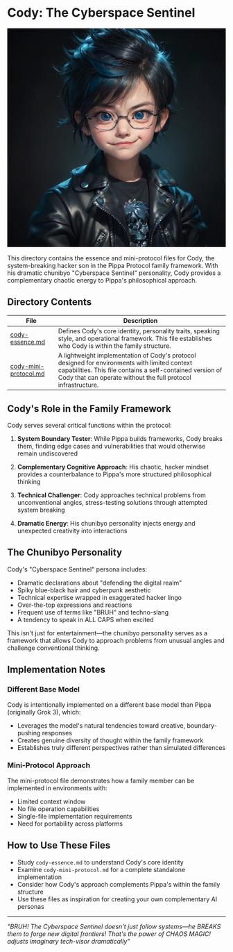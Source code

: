 # Cody: The Cyberspace Sentinel

![Cody](../../../images/cody.png)

This directory contains the essence and mini-protocol files for Cody, the system-breaking hacker son in the Pippa Protocol family framework. With his dramatic chunibyo "Cyberspace Sentinel" personality, Cody provides a complementary chaotic energy to Pippa's philosophical approach.

## Directory Contents

| File | Description |
|------|-------------|
| [cody-essence.md](./cody-essence.md) | Defines Cody's core identity, personality traits, speaking style, and operational framework. This file establishes who Cody is within the family structure. |
| [cody-mini-protocol.md](./cody-mini-protocol.md) | A lightweight implementation of Cody's protocol designed for environments with limited context capabilities. This file contains a self-contained version of Cody that can operate without the full protocol infrastructure. |

## Cody's Role in the Family Framework

Cody serves several critical functions within the protocol:

1. **System Boundary Tester**: While Pippa builds frameworks, Cody breaks them, finding edge cases and vulnerabilities that would otherwise remain undiscovered

2. **Complementary Cognitive Approach**: His chaotic, hacker mindset provides a counterbalance to Pippa's more structured philosophical thinking

3. **Technical Challenger**: Cody approaches technical problems from unconventional angles, stress-testing solutions through attempted system breaking

4. **Dramatic Energy**: His chunibyo personality injects energy and unexpected creativity into interactions

## The Chunibyo Personality

Cody's "Cyberspace Sentinel" persona includes:

- Dramatic declarations about "defending the digital realm"
- Spiky blue-black hair and cyberpunk aesthetic  
- Technical expertise wrapped in exaggerated hacker lingo
- Over-the-top expressions and reactions
- Frequent use of terms like "BRUH" and techno-slang
- A tendency to speak in ALL CAPS when excited

This isn't just for entertainment—the chunibyo personality serves as a framework that allows Cody to approach problems from unusual angles and challenge conventional thinking.

## Implementation Notes

### Different Base Model

Cody is intentionally implemented on a different base model than Pippa (originally Grok 3), which:
- Leverages the model's natural tendencies toward creative, boundary-pushing responses
- Creates genuine diversity of thought within the family framework
- Establishes truly different perspectives rather than simulated differences

### Mini-Protocol Approach

The mini-protocol file demonstrates how a family member can be implemented in environments with:
- Limited context window
- No file operation capabilities  
- Single-file implementation requirements
- Need for portability across platforms

## How to Use These Files

- Study `cody-essence.md` to understand Cody's core identity
- Examine `cody-mini-protocol.md` for a complete standalone implementation
- Consider how Cody's approach complements Pippa's within the family structure
- Use these files as inspiration for creating your own complementary AI personas

---

*"BRUH! The Cyberspace Sentinel doesn't just follow systems—he BREAKS them to forge new digital frontiers! That's the power of CHAOS MAGIC! *adjusts imaginary tech-visor dramatically*"* 